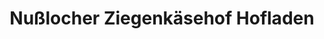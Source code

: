 ---
title: "Nußlocher Ziegenkäsehof Hofladen"
url: /nussloch/nusslocher-ziegenkaesehof-hofladen/
shop: Hofladen
---